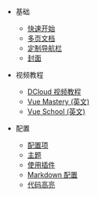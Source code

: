 * 基础
  * [快速开始](zh-cn/quickstart.md)
  * [多页文档](zh-cn/more-pages.md)
  * [定制导航栏](zh-cn/custom-navbar.md)
  * [封面](zh-cn/cover.md)

* 视频教程
  * [DCloud 视频教程](https://learning.dcloud.io/#/)
  * [Vue Mastery (英文)](https://www.vuemastery.com/courses/)
  * [Vue School (英文)](https://vueschool.io/?friend=vuejs&utm_source=Vuejs.org&utm_medium=Link&utm_content=Navbar%20Dropdown)

* 配置
  * [配置项](zh-cn/configuration.md)
  * [主题](zh-cn/themes.md)
  * [使用插件](zh-cn/plugins.md)
  * [Markdown 配置](zh-cn/markdown.md)
  * [代码高亮](zh-cn/language-highlight.md)